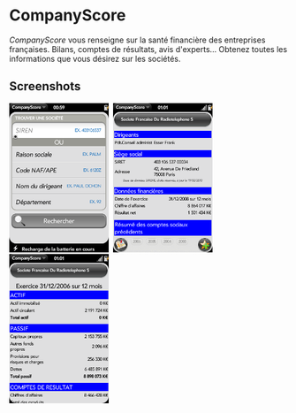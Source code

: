 # CompanyScore

_CompanyScore_ vous renseigne sur la santé financière des entreprises françaises. Bilans, comptes de résultats, avis d'experts... Obtenez toutes les informations que vous désirez sur les sociétés. 

## Screenshots

![CompanyScore form](Resources/form.png?raw=true)&nbsp;&nbsp;![CompanyScore file](Resources/file.png?raw=true)&nbsp;&nbsp;![CompanyScore account](Resources/account.png?raw=true)
